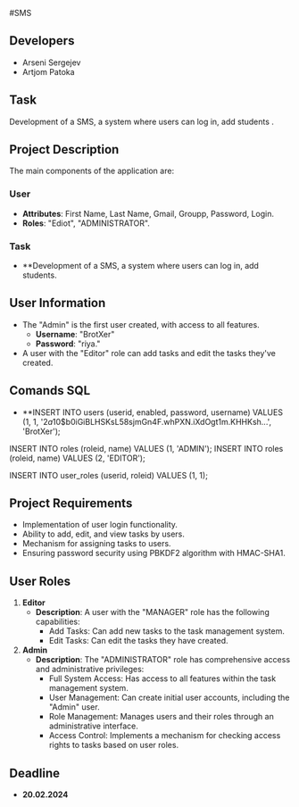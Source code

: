 #SMS

## Developers
- Arseni Sergejev
- Artjom Patoka

## Task
Development of a SMS, a system where users can log in, add students  .

## Project Description
The main components of the application are:

### User
- **Attributes**: First Name, Last Name, Gmail, Groupp, Password, Login.
- **Roles**: "Ediot", "ADMINISTRATOR".

### Task
- **Development of a SMS, a system where users can log in, add students.

## User Information
- The "Admin" is the first user created, with access to all features.
  - **Username**: "BrotXer"
  - **Password**: "riya."
- A user with the "Editor" role can add tasks and edit the tasks they've created.

## Comands SQL

- **INSERT INTO users (userid, enabled, password, username) VALUES (1, 1, '$2a$10$b0iGiBLHSKsL58sjmGn4F.whPXN.iXdOgt1m.KHHKsh...', 'BrotXer');

INSERT INTO roles (roleid, name) VALUES (1, 'ADMIN');
INSERT INTO roles (roleid, name) VALUES (2, 'EDITOR');

INSERT INTO user_roles (userid, roleid) VALUES (1, 1);


## Project Requirements
- Implementation of user login functionality.
- Ability to add, edit, and view tasks by users.
- Mechanism for assigning tasks to users.
- Ensuring password security using PBKDF2 algorithm with HMAC-SHA1.

## User Roles
1. **Editor**
    - **Description**: A user with the "MANAGER" role has the following capabilities:
      - Add Tasks: Can add new tasks to the task management system.
      - Edit Tasks: Can edit the tasks they have created.
3. **Admin**
    - **Description**: The "ADMINISTRATOR" role has comprehensive access and administrative privileges:
      - Full System Access: Has access to all features within the task management system.
      - User Management: Can create initial user accounts, including the "Admin" user.
      - Role Management: Manages users and their roles through an administrative interface.
      - Access Control: Implements a mechanism for checking access rights to tasks based on user roles.

## Deadline
- **20.02.2024**
